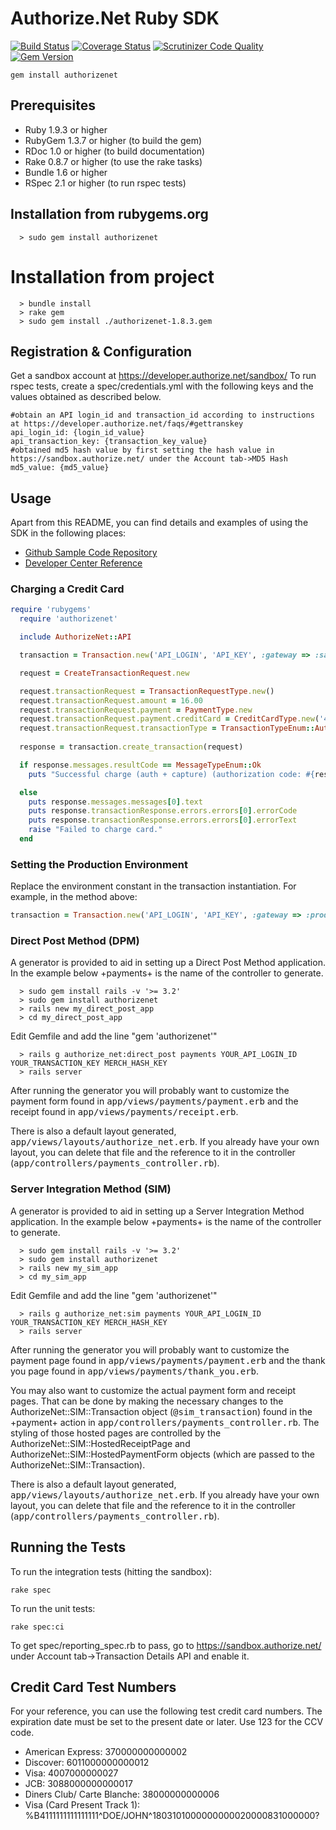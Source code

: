# Authorize.Net Ruby  SDK

[![Build Status](https://travis-ci.org/AuthorizeNet/sdk-ruby.png?branch=master)](https://travis-ci.org/AuthorizeNet/sdk-ruby)
[![Coverage Status](https://coveralls.io/repos/namanbansal/sdk-ruby/badge.svg?branch=master&service=github)](https://coveralls.io/github/namanbansal/sdk-ruby?branch=master)
[![Scrutinizer Code Quality](https://scrutinizer-ci.com/g/AuthorizeNet/sdk-ruby/badges/quality-score.png?b=master)](https://scrutinizer-ci.com/g/AuthorizeNet/sdk-ruby/?branch=master)
[![Gem Version](https://img.shields.io/gem/v/authorizenet.svg)](https://rubygems.org/gems/authorizenet)

`gem install authorizenet`

## Prerequisites

* Ruby 1.9.3 or higher
* RubyGem 1.3.7 or higher (to build the gem)
* RDoc 1.0 or higher (to build documentation)
* Rake 0.8.7 or higher (to use the rake tasks)
* Bundle 1.6 or higher
* RSpec 2.1 or higher (to run rspec tests)

## Installation from rubygems.org

````
  > sudo gem install authorizenet
````
##

# Installation from project

````
  > bundle install
  > rake gem
  > sudo gem install ./authorizenet-1.8.3.gem
````
## Registration & Configuration

Get a sandbox account at https://developer.authorize.net/sandbox/
To run rspec tests, create a spec/credentials.yml with the following keys and the values obtained as described below.
````
#obtain an API login_id and transaction_id according to instructions at https://developer.authorize.net/faqs/#gettranskey
api_login_id: {login_id_value}
api_transaction_key: {transaction_key_value}
#obtained md5 hash value by first setting the hash value in https://sandbox.authorize.net/ under the Account tab->MD5 Hash
md5_value: {md5_value}
````

## Usage
Apart from this README, you can find details and examples of using the SDK in the following places:  

- [Github Sample Code Repository](https://github.com/AuthorizeNet/sample-code-ruby)
- [Developer Center Reference](http://developer.authorize.net/api/reference/index.html)  

### Charging a Credit Card

````ruby
require 'rubygems'
  require 'authorizenet'

  include AuthorizeNet::API

  transaction = Transaction.new('API_LOGIN', 'API_KEY', :gateway => :sandbox)

  request = CreateTransactionRequest.new

  request.transactionRequest = TransactionRequestType.new()
  request.transactionRequest.amount = 16.00
  request.transactionRequest.payment = PaymentType.new
  request.transactionRequest.payment.creditCard = CreditCardType.new('4242424242424242','0220','123') 
  request.transactionRequest.transactionType = TransactionTypeEnum::AuthCaptureTransaction
  
  response = transaction.create_transaction(request)

  if response.messages.resultCode == MessageTypeEnum::Ok
    puts "Successful charge (auth + capture) (authorization code: #{response.transactionResponse.authCode})"

  else
    puts response.messages.messages[0].text
    puts response.transactionResponse.errors.errors[0].errorCode
    puts response.transactionResponse.errors.errors[0].errorText
    raise "Failed to charge card."
  end
````  

### Setting the Production Environment
Replace the environment constant in the transaction instantiation.  For example, in the method above:
```ruby
transaction = Transaction.new('API_LOGIN', 'API_KEY', :gateway => :production)
```  

### Direct Post Method (DPM)

A generator is provided to aid in setting up a Direct Post Method application. In the example below +payments+ is the name of the controller to generate.
````
  > sudo gem install rails -v '>= 3.2'
  > sudo gem install authorizenet
  > rails new my_direct_post_app
  > cd my_direct_post_app
````
  Edit Gemfile and add the line "gem 'authorizenet'"
````
  > rails g authorize_net:direct_post payments YOUR_API_LOGIN_ID YOUR_TRANSACTION_KEY MERCH_HASH_KEY
  > rails server 
````

After running the generator you will probably want to customize the payment form found in <tt>app/views/payments/payment.erb</tt> and the receipt found in <tt>app/views/payments/receipt.erb</tt>.

There is also a default layout generated, <tt>app/views/layouts/authorize_net.erb</tt>. If you already have your own layout, you can delete that file and the reference to it in the controller (<tt>app/controllers/payments_controller.rb</tt>).

### Server Integration Method (SIM)

A generator is provided to aid in setting up a Server Integration Method application. In the example below +payments+ is the name of the controller to generate.
````
  > sudo gem install rails -v '>= 3.2'
  > sudo gem install authorizenet
  > rails new my_sim_app
  > cd my_sim_app
````
  Edit Gemfile and add the line "gem 'authorizenet'"
````
  > rails g authorize_net:sim payments YOUR_API_LOGIN_ID YOUR_TRANSACTION_KEY MERCH_HASH_KEY
  > rails server
````  
After running the generator you will probably want to customize the payment page found in <tt>app/views/payments/payment.erb</tt> and the thank you page found in <tt>app/views/payments/thank_you.erb</tt>.

You may also want to customize the actual payment form and receipt pages. That can be done by making the necessary changes to the AuthorizeNet::SIM::Transaction object (<tt>@sim_transaction</tt>) found in the +payment+ action in <tt>app/controllers/payments_controller.rb</tt>. The styling of those hosted pages are controlled by the AuthorizeNet::SIM::HostedReceiptPage and AuthorizeNet::SIM::HostedPaymentForm objects (which are passed to the AuthorizeNet::SIM::Transaction).

There is also a default layout generated, <tt>app/views/layouts/authorize_net.erb</tt>. If you already have your own layout, you can delete that file and the reference to it in the controller (<tt>app/controllers/payments_controller.rb</tt>).



## Running the Tests
To run the integration tests (hitting the sandbox):
````
rake spec
````
To run the unit tests:
````
rake spec:ci
````

To get spec/reporting_spec.rb to pass, go to https://sandbox.authorize.net/ under Account tab->Transaction Details API and enable it.


## Credit Card Test Numbers

For your reference, you can use the following test credit card numbers.
The expiration date must be set to the present date or later. Use 123 for
the CCV code.

* American Express:  370000000000002
* Discover:  6011000000000012
* Visa:  4007000000027
* JCB: 3088000000000017
* Diners Club/ Carte Blanche:  38000000000006
* Visa (Card Present Track 1): %B4111111111111111^DOE/JOHN^1803101000000000020000831000000?




